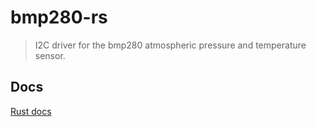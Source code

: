 # bmp280-rs

> I2C driver for the bmp280 atmospheric pressure and temperature sensor.

## Docs
[Rust docs](https://pietgeursen.github.io/bmp280-rs/bmp280_rs/index.html)
